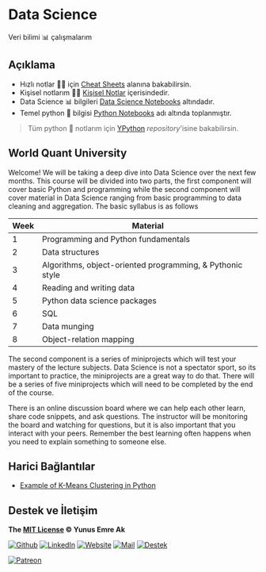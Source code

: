 # Data Science

Veri bilimi 📊 çalışmalarım

## Açıklama

- Hızlı notlar 🏃‍♂️ için [Cheat Sheets](Cheat%20Sheets) alanına bakabilirsin.
- Kişisel notlarım 👨‍🏫 [Kişisel Notlar](Ki%C5%9Fisel%20Notlar) içerisindedir.
- Data Science 📊 bilgileri [Data Science Notebooks](Data%20Science%20Notebooks) altındadır.
- Temel python 🐍 bilgisi [Python Notebooks](Python%20Notebooks) adı altında toplanmıştır.

> Tüm python 🐍 notlarım için [YPython](https://github.com/yedhrab/YPython) _repository_'isine bakabilirsin.

## World Quant University

Welcome! We will be taking a deep dive into Data Science over the next few months. This course will be divided into two parts, the first component will cover basic Python and programming while the second component will cover material in Data Science ranging from basic programming to data cleaning and aggregation. The basic syllabus is as follows

| Week | Material                                                  |
| ---- | --------------------------------------------------------- |
| 1    | Programming and Python fundamentals                       |
| 2    | Data structures                                           |
| 3    | Algorithms, object-oriented programming, & Pythonic style |
| 4    | Reading and writing data                                  |
| 5    | Python data science packages                              |
| 6    | SQL                                                       |
| 7    | Data munging                                              |
| 8    | Object-relation mapping                                   |

The second component is a series of miniprojects which will test your mastery of the lecture subjects. Data Science is not a spectator sport, so its important to practice, the miniprojects are a great way to do that. There will be a series of five miniprojects which will need to be completed by the end of the course.

There is an online discussion board where we can help each other learn, share code snippets, and ask questions. The instructor will be monitoring the board and watching for questions, but it is also important that you interact with your peers. Remember the best learning often happens when you need to explain something to someone else.

## Harici Bağlantılar

- [Example of K-Means Clustering in Python](https://datatofish.com/k-means-clustering-python/)

## Destek ve İletişim

**The [MIT License](https://choosealicense.com/licenses/mit/) &copy; Yunus Emre Ak**

[![Github](https://drive.google.com/uc?id=1PzkuWOoBNMg0uOMmqwHtVoYt0WCqi-O5)][github]
[![LinkedIn](https://drive.google.com/uc?id=1hvdil0ZHVEzekQ4AYELdnPOqzunKpnzJ)][linkedin]
[![Website](https://drive.google.com/uc?id=1wR8Ph0FBs36ZJl0Ud-HkS0LZ9b66JBqJ)][website]
[![Mail](https://drive.google.com/uc?id=142rP0hbrnY8T9kj_84_r7WxPG1hzWEcN)][mail]
[![Destek](https://drive.google.com/uc?id=1zyU7JWlw4sJTOx46gJlHOfYBwGIkvMQs)][bağış anlık]

[![Patreon](https://drive.google.com/uc?id=11YmCRmySX7v7QDFS62ST2JZuE70RFjDG)][bağış aylık]

<!-- İletişim -->

[mail]: mailto::yedhrab@gmail.com?subject=YBilgiler%20%7C%20Github
[github]: https://github.com/yedhrab
[website]: https://yemreak.com
[linkedin]: https://www.linkedin.com/in/yemreak/
[bağış anlık]: https://gogetfunding.com/yemreak/
[bağış aylık]: https://www.patreon.com/yemreak/

<!-- İletişim Sonu -->
